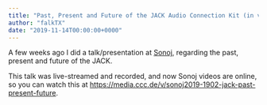 ```yaml
---
title: "Past, Present and Future of the JACK Audio Connection Kit (in video form)"
author: "falkTX"
date: "2019-11-14T00:00:00+0000"
---
```

A few weeks ago I did a talk/presentation at [Sonoj],
regarding the past, present and future of the JACK.

This talk was live-streamed and recorded, and now Sonoj videos are online,
so you can watch this at <https://media.ccc.de/v/sonoj2019-1902-jack-past-present-future>.

[Sonoj]: https://www.sonoj.org/
